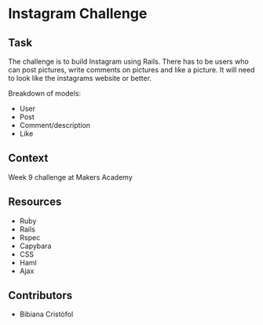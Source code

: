 Instagram Challenge
===================

Task
-----

The challenge is to build Instagram using Rails. There has to be users who can post pictures, write comments on pictures and like a picture. It will need to look like the instagrams website or better. 

Breakdown of models:
- User
- Post
- Comment/description
- Like

## Context

Week 9 challenge at Makers Academy

## Resources

- Ruby
- Rails
- Rspec
- Capybara
- CSS
- Haml
- Ajax

## Contributors

- Bibiana Cristòfol
